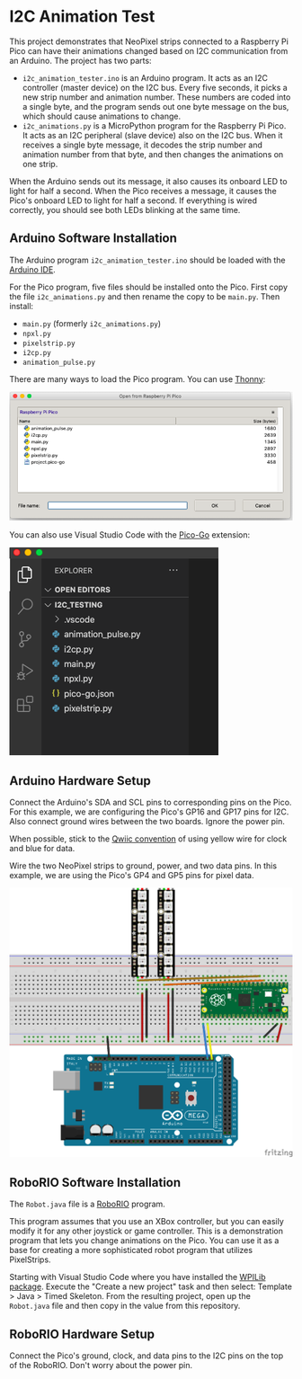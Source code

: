 # I2C Animation Test

This project demonstrates that NeoPixel strips connected to a Raspberry Pi Pico can have their animations changed based on I2C communication from an Arduino.  The project has two parts:

* `i2c_animation_tester.ino` is an Arduino program.  It acts as an I2C controller (master device) on the I2C bus.  Every five seconds, it picks a new strip number and animation number. These numbers are coded into a single byte, and the program sends out one byte message on the bus, which should cause animations to change.
* `i2c_animations.py` is a MicroPython program for the Raspberry Pi Pico.  It acts as an I2C peripheral (slave device) also on the I2C bus.  When it receives a single byte message, it decodes the strip number and animation number from that byte, and then changes the animations on one strip.

When the Arduino sends out its message, it also causes its onboard LED to light for half a  second.  When the Pico receives a message, it causes the Pico's onboard LED to light for half  a second.  If everything is wired correctly, you should see both LEDs blinking at the same time.

## Arduino Software Installation

The Arduino program `i2c_animation_tester.ino` should be loaded with the [Arduino IDE](https://www.arduino.cc/).

For the Pico program, five files should be installed onto the Pico.  First copy the file `i2c_animations.py` and then rename the copy to be `main.py`. Then install:
* `main.py` (formerly `i2c_animations.py`)
* `npxl.py`
* `pixelstrip.py`
* `i2cp.py`
* `animation_pulse.py`

There are many ways to load the Pico program.  You can use [Thonny](https://thonny.org/):

![Files using Thonny](files_thonny.png)

You can also use Visual Studio Code with the [Pico-Go](http://pico-go.net/) extension:

![Files using Pico-Go](files_pico_go.png)

## Arduino Hardware Setup

Connect the Arduino's SDA and SCL pins to corresponding pins on the Pico.  For this example, we are configuring the Pico's GP16 and GP17 pins for I2C.  Also connect ground wires between the two boards.  Ignore the power pin.

When possible, stick to the [Qwiic convention](https://learn.adafruit.com/introducing-adafruit-stemma-qt/technical-specs) of using yellow wire for clock and blue for data.

Wire the two NeoPixel strips to ground, power, and two data pins.  In this example, we are using the Pico's GP4 and GP5 pins for pixel data.

![Breadboard setup](i2c_tester.png)

## RoboRIO Software Installation

The `Robot.java` file is a [RoboRIO](https://www.ni.com/en-us/support/model.roborio.html) program.  

This program assumes that you use an XBox controller, but you can easily modify it for any other joystick or game controller. This is a demonstration program that lets you change animations on the Pico.  You can use it as a base for creating a more sophisticated robot program that utilizes PixelStrips.

Starting with Visual Studio Code where you have installed the [WPILib package](https://docs.wpilib.org/en/stable/docs/zero-to-robot/step-2/index.html).  Execute the "Create a new project" task and then select: Template > Java > Timed Skeleton.  From the resulting project, open up the `Robot.java` file and then copy in the value from this repository.

## RoboRIO Hardware Setup

Connect the Pico's ground, clock, and data pins to the I2C pins on the top of the RoboRIO. Don't worry about the power pin.
